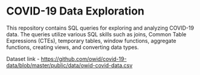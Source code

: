 # COVID-19 Data Exploration

This repository contains SQL queries for exploring and analyzing COVID-19 data. The queries utilize various SQL skills such as joins, Common Table Expressions (CTEs), temporary tables, window functions, aggregate functions, creating views, and converting data types.

Dataset link - https://github.com/owid/covid-19-data/blob/master/public/data/owid-covid-data.csv
